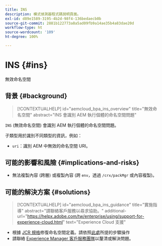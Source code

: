 ```yaml
---
title: INS
description: 模式偵測器程式碼說明頁面。
exl-id: d89e1589-3195-4b2d-98f4-136bedaecb0b
source-git-commit: 2881b122773a8a5ad09fb9a14ae35b4a83dae20d
workflow-type: ht
source-wordcount: '109'
ht-degree: 100%

---
```


# INS {#ins}

無效命名空間

## 背景 {#background}

>[!CONTEXTUALHELP]
>id="aemcloud_bpa_ins_overview"
>title="無效命名空間"
>abstract="INS 會識別 AEM 執行個體的命名空間問題"

`INS` (無效命名空間) 會識別 AEM 執行個體的命名空間問題。

子類型用於識別不同類型的資訊，例如：

* `uri`：識別 AEM 中無效的命名空間 URI。

## 可能的影響和風險 {#implications-and-risks}

* 無法複製內容 (跨層) 或複製內容 (跨 `env`，透過 `/crx/packMgr` 或內容複製)。

## 可能的解決方案 {#solutions}

>[!CONTEXTUALHELP]
>id="aemcloud_bpa_ins_guidance"
>title="實施指導"
>abstract="請聯絡客戶服務以尋求協助。"
>additional-url="https://helpx.adobe.com/tw/enterprise/using/support-for-experience-cloud.html" text="Experience Cloud 支援"

* 根據 [JCR 規格](https://developer.adobe.com/experience-manager/reference-materials/spec/jcr/1.0/4.5_Namespaces.html)修復命名空間定義。請依照[此處](https://experienceleaguecommunities.adobe.com/t5/adobe-experience-manager/how-can-i-delete-a-namespace-created-in-crx/td-p/225163)所提的步驟操作
* 請聯絡 [Experience Manager 客戶服務團隊](https://helpx.adobe.com/tw/enterprise/using/support-for-experience-cloud.html)以釐清或解決問題。
